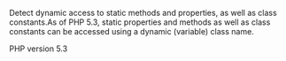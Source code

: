 Detect dynamic access to static methods and properties, as well as class constants.As of PHP 5.3, static properties and methods as well as class constants
can be accessed using a dynamic (variable) class name.

PHP version 5.3